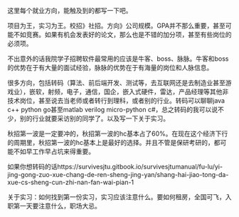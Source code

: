 ﻿
这里每个就业方向，能触及到的都写一下吧。

项目为王，实习为王。校招》社招。方向》公司规模。GPA并不那么重要，甚至可能不如竞赛。如果有机会发表好的论文，那么也是不错的加分项，甚至有些岗位的必须项。

不出意外的话我院学子招聘软件最常用的应该是牛客、boss、脉脉。牛客和boss的优势在于有大量的面试经验，脉脉的优势在于有海量的岗位和人脉信息。

很多方向，包括转码（算法、前后端开发、测试等，去互联网还是去制造业甚至游戏业），嵌软，射频，电子，通信，国企，嵌入式硬件，雷达，产品经理等其他非技术岗位，甚至说去当老师或者转行到理科，或者别的行业。转码可以聊聊java c++ python go甚至matlab verilog micro-python c#，总之转码的我可以说不少，别的行业就要采访别的同学了。以及写一下关于实习。

秋招第一波是一定要冲的，秋招第一波的hc基本占了60%。在现在这个经济下行的周期里，秋招第一波的hc基本上是最好的选择。并且不管是保研考研的，都可能不如早工作早占坑来得重要。

如果你想转码的话https://survivesjtu.gitbook.io/survivesjtumanual/fu-lu/yi-jing-gong-zuo-xue-chang-de-ren-sheng-jing-yan/shang-hai-jiao-tong-da-xue-cs-sheng-cun-zhi-nan-fan-wai-pian-1

关于实习：如何找到第一份实习，实习应该注意什么。要如何租房，全国可飞，入职第一天要注意什么，职场大忌。